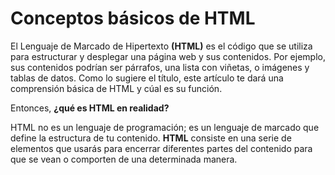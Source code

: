 # Conceptos básicos de HTML

El Lenguaje de Marcado de Hipertexto **(HTML)** es el código que se utiliza para estructurar y desplegar una página web y sus contenidos. Por ejemplo, sus contenidos podrían ser párrafos, una lista con viñetas, o imágenes y tablas de datos. Como lo sugiere el título, este artículo te dará una comprensión básica de HTML y cúal es su función.

Entonces, __¿qué es HTML en realidad?__

HTML no es un lenguaje de programación; es un lenguaje de marcado que define la estructura de tu contenido. **HTML** consiste en una serie de elementos que usarás para encerrar diferentes partes del contenido para que se vean o comporten de una determinada manera.